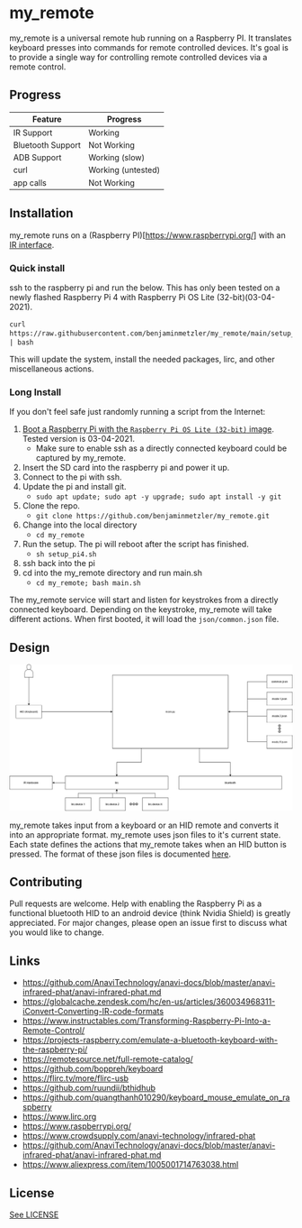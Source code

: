 # my_remote

my_remote is a universal remote hub running on a Raspberry PI.  It translates keyboard presses into commands for remote controlled devices.  It's goal is to provide a single way for controlling remote controlled devices via a remote control.

## Progress

| Feature           | Progress           |
| ----------------- | ------------------ |
| IR Support        | Working            |
| Bluetooth Support | Not Working        |
| ADB Support       | Working (slow)     |
| curl              | Working (untested) |
| app calls         | Not Working        |

## Installation

my_remote runs on a (Raspberry PI)[https://www.raspberrypi.org/] with an [IR interface](https://www.crowdsupply.com/anavi-technology/infrared-phat).

### Quick install

ssh to the raspberry pi and run the below.  This has only been tested on a newly flashed Raspberry Pi 4 with Raspberry Pi OS Lite (32-bit)(03-04-2021).

```shell
curl https://raw.githubusercontent.com/benjaminmetzler/my_remote/main/setup_pi4.sh | bash
```

This will update the system, install the needed packages, lirc, and other miscellaneous actions.

### Long Install

If you don't feel safe just randomly running a script from the Internet:

1. [Boot a Raspberry Pi with the `Raspberry Pi OS Lite (32-bit)` image](https://www.raspberrypi.org/documentation/installation/installing-images/). Tested version is 03-04-2021.
    * Make sure to enable ssh as a directly connected keyboard could be captured by my_remote.
1. Insert the SD card into the raspberry pi and power it up.
1. Connect to the pi with ssh.
1. Update the pi and install git.
    * `sudo apt update; sudo apt -y upgrade; sudo apt install -y git`
1. Clone the repo.
    * `git clone https://github.com/benjaminmetzler/my_remote.git`
1. Change into the local directory
    * `cd my_remote`
1. Run the setup.  The pi will reboot after the script has finished.
    * `sh setup_pi4.sh`
1. ssh back into the pi
1. cd into the my_remote directory and run main.sh
    * `cd my_remote; bash main.sh`

The my_remote service will start and listen for keystrokes from a directly connected keyboard.  Depending on the keystroke, my_remote will take different actions.  When first booted, it will load the `json/common.json` file.

## Design

![Architecture Diagram](documentation/MR_Diagram.png)

my_remote takes input from a keyboard or an HID remote and converts it into an appropriate format.  my_remote uses json files to it's current state. Each state defines the actions that my_remote takes when an HID button is pressed.  The format of these json files is documented [here](documentation/json_format.md).

## Contributing

Pull requests are welcome. Help with enabling the Raspberry Pi as a functional bluetooth HID to an android device (think Nvidia Shield) is greatly appreciated.  For major changes, please open an issue first to discuss what you would like to change.

## Links

* https://github.com/AnaviTechnology/anavi-docs/blob/master/anavi-infrared-phat/anavi-infrared-phat.md
* https://globalcache.zendesk.com/hc/en-us/articles/360034968311-iConvert-Converting-IR-code-formats
* https://www.instructables.com/Transforming-Raspberry-Pi-Into-a-Remote-Control/
* https://projects-raspberry.com/emulate-a-bluetooth-keyboard-with-the-raspberry-pi/
* https://remotesource.net/full-remote-catalog/
* https://github.com/boppreh/keyboard
* https://flirc.tv/more/flirc-usb
* https://github.com/ruundii/bthidhub
* https://github.com/quangthanh010290/keyboard_mouse_emulate_on_raspberry
* https://www.lirc.org
* https://www.raspberrypi.org/
* https://www.crowdsupply.com/anavi-technology/infrared-phat
* https://github.com/AnaviTechnology/anavi-docs/blob/master/anavi-infrared-phat/anavi-infrared-phat.md
* https://www.aliexpress.com/item/1005001714763038.html

## License

[See LICENSE](https://github.com/benjaminmetzler/my_remote/blob/main/LICENSE)
